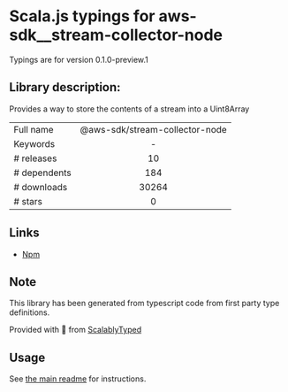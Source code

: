 
# Scala.js typings for aws-sdk__stream-collector-node

Typings are for version 0.1.0-preview.1

## Library description:
Provides a way to store the contents of a stream into a Uint8Array

|                    |                 |
| ------------------ | :-------------: |
| Full name          | @aws-sdk/stream-collector-node |
| Keywords           | - |
| # releases         | 10 |
| # dependents       | 184 |
| # downloads        | 30264 |
| # stars            | 0 |

## Links
- [Npm](https://www.npmjs.com/package/%40aws-sdk%2Fstream-collector-node)
    


## Note
This library has been generated from typescript code from first party type definitions.

Provided with :purple_heart: from [ScalablyTyped](https://github.com/oyvindberg/ScalablyTyped)

## Usage
See [the main readme](../../readme.md) for instructions.


